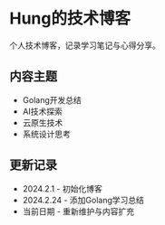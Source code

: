 # Hung的技术博客

个人技术博客，记录学习笔记与心得分享。

## 内容主题
- Golang开发总结
- AI技术探索
- 云原生技术
- 系统设计思考

## 更新记录
- 2024.2.1 - 初始化博客
- 2024.2.24 - 添加Golang学习总结
- 当前日期 - 重新维护与内容扩充